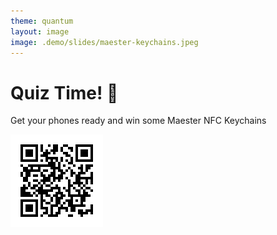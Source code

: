 ```yaml
---
theme: quantum
layout: image
image: .demo/slides/maester-keychains.jpeg
---
```


# Quiz Time! 🎉

Get your phones ready and win some Maester NFC Keychains

![qr](.demo/slides/session-qr.png)
